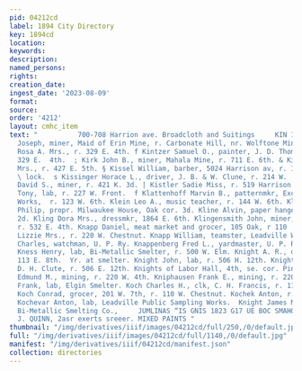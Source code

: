 ```yaml
---
pid: 04212cd
label: 1894 City Directory
key: 1894cd
location: 
keywords: 
description: 
named_persons: 
rights: 
creation_date: 
ingest_date: '2023-08-09'
format: 
source: 
order: '4212'
layout: cmhc_item
text: "          700-708 Harrion ave. Broadcloth and Suitings     KIN 157 KOC     Kinsman
  Joseph, miner, Maid of Erin Mine, r. Carbonate Hill, nr. Wolftone Mine.  , Kintzer
  Rosa A. Mrs., r. 329 E. 4th. f Kintzer Samuel O., painter, J. D. Thomas & Son, r.
  329 E.  4th.  ; Kirk John B., miner, Mahala Mine, r. 711 E. 6th. & Kirkham S.S.
  Mrs., r. 427 E. 5th. § Kissel William, barber, 5024 Harrison av, r. 102 N. Hem-
  \ lock.  s Kissinger Horace L., driver, J. B. & W. Clune, r. 214 W.  2d.  | Kistler
  David S., miner, r. 421 K. 3d. | Kistler Sadie Miss, r. 519 Harrison av.  Klancher
  Tony, lab, r. 227 W. Front.  f Klattenhoff Marvin B., patternmkr, Excelsior Iron
  Works,  r. 123 W. 6th. Klein Leo A., music teacher, r. 144 W. 6th. Kleinschmidt
  Philip, propr. Milwaukee House, Oak cor. 3d. Kline Alvin, paper hanger, r. 110 E.
  2d. Kling Dora Mrs., dressmkr, 1864 E. 6th. Klingensmith John, miner, Mahala Mine,
  r. 532 E. 4th. Knapp Daniel, meat market and grocer, 105 Oak, r 110  ak.  Knapp
  Lizzie Mrs., r. 220 W. Chestnut. Knapp William, teamster, Leadville Water Co. Knappenberg
  Charles, watchman, U. P. Ry. Knappenberg Fred L., yardmaster, U. P. Ry, r. at depot.
  Kness Henry, lab, Bi-Metallic Smelter, r. 500 W. Elm. Knight A. R., druggist, r.
  113 E. 8th.  Yr. at smelter. Knight John, lab, r. 506 H. 12th. Knight Seamon, teamster,
  D. H. Clute, r. 506 E. 12th. Knights of Labor Hall, 4th, se. cor. Pine. Kniphausen
  Edmund M., mining, r. 220 W. 4th. Kniphausen Frank E., mining, r. 220 W. 4th. Koba
  Frank, lab, Elgin Smelter. Koch Charles H., clk, C. H. Francis, r. 110 W. Chestnut.
  Koch Conrad, grocer, 201 W. 7th, r. 110 W. Chestnut. Kochek Anton, r. 401 W. Elm.
  Kochevar Anton, lab, Leadville Public Sampling Works.  Knight James M., weighmaster,
  Bi-Metallic Smelting Co.,     JUMLINAS “IS GNIS 1823 G17 UE BOC SMAHONY ‘H “3     J.
  J. QUINN, 2asr exerts sreeer. MIXED PAINTS "
thumbnail: "/img/derivatives/iiif/images/04212cd/full/250,/0/default.jpg"
full: "/img/derivatives/iiif/images/04212cd/full/1140,/0/default.jpg"
manifest: "/img/derivatives/iiif/04212cd/manifest.json"
collection: directories
---
```

